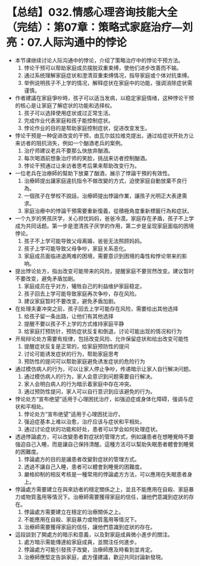 # 【总结】032.情感心理咨询技能大全（完结）：第07章：策略式家庭治疗—刘亮：07.人际沟通中的悖论

-   本节课继续讨论人际沟通中的悖论，介绍了策略治疗中的悖论干预方法。
    1.  悖论干预可以帮助家庭成员摆脱双重束缚，使他们进步改善而不输。
    2.  通过系统理解家庭症状和澄清双重束缚情况，指导家庭或个体对抗束缚。
    3.  举例说明孩子不上学的情况，解释症状在家庭中的功能，强调消除症状需谨慎。
-   作者建議在家庭爭吵時，孩子可以适当发病，以稳定家庭情绪，这种悖论干预的核心是让家庭了解症状的功能和选择权。
    1.  孩子可以选择使用症状或过正常生活。
    2.  完成作业代表家庭和孩子能控制症状。
    3.  悖论作业的目的是帮助家庭控制症状，促进改变发生。
-   悖论干预是一种促进改变的干预，由瓦尔兹拉维克提出，通过给症状开处方让来访者的阻抗消失，例如一个酗酒老兵的案例。
    1.  治疗师建议老兵不要那么快放弃酗酒。
    2.  每次喝酒前想象治疗师的笑脸，挑战来访者控制酗酒。
    3.  悖论干预通过让来访者思考后果来帮助改变行为。
-   一位老兵在治療師的幫助下放棄了酗酒，展示了悖論干預的有效性。
    1.  治療師提出讓家庭違抗指令不做改變的方式，迫使家庭自動放棄不良行為。
    2.  一個孩子在學校不說話，治療師提出悖論作業，讓孩子光明正大表達需求。
    3.  家庭治療中的悖論干預需要重新復義，從積極角度重新標籤行為和症狀。
-   一个九岁的男孩厌学，关心担忧妈妈，爸爸冷漠。家庭存在矛盾，孩子不上学成为共同话题。第一步是澄清孩子厌学的作用，第二步是呈现家庭面临的困境悖论。
    1.  孩子不上学可能导致父母离婚，爸爸无法照顾妈妈。
    2.  孩子上学可能导致父母争吵，家庭关系恶化。
    3.  家庭成员面临进退两难的困境，需要意识到困境的毒性和悖论带来的影响。
-   提出悖论处方，指出改变可能带来的风险，提醒家庭不要贸然改变。建议暂时不要改变，避免矛盾加剧。
    1.  家庭成员在乎对方，犧牲自己的利益维护家庭稳定。
    2.  孩子回去上学可能导致家庭再次争吵，存在风险。
    3.  建议家庭暂时不要改变，避免矛盾加剧。
-   在处理夫妻冲突之前，孩子回去上学可能存在风险，需要给出其他选择
    1.  给孩子留一条出路，让他们有其他选择
    2.  提醒不要以孩子不上学的方式维持家庭平静
    3.  给家庭打预防针，预防症状反复和倒退，讨论可能出现的情况和行为
-   开局辩论处方需要有规律，包括改变风险、允许保留症状和给出改变可能性
    1.  提醒症状反复是正常的，给家庭预防性的提问
    2.  讨论可能诱发症状的行为，帮助家庭思考
    3.  预防性的提问可以帮助家庭避免诱发症状的危险行为
-   通过模仿病人的行为，可以让家人停止争吵，传递暗示让家人自行解决问题。
    1.  通过模仿病人的行为，家人会意识到问题需要自行解决。
    2.  家人会明白病人的行为暗示着家庭中存在冲突。
    3.  通过预防性提问，家人可以自行意识到应该避免的行为。
-   悖论处方“宣布绝望”适用于心理困扰治疗，如强迫症或身体化障碍，强调与症状和平相处。
    1.  悖论处方“宣布绝望”适用于心理困扰治疗。
    2.  强迫症基本上难以治愈，治疗应该与症状和平相处。
    3.  通过讨论症状的功能和好处，患者可以学会如何处理症状。
-   透過悖論處方，可以改變患者對症狀的管理方式，例如讓患者在想睡覺時不要強迫自己入睡，而是讓自己保持清醒。這種方法可以幫助失眠患者體會到睡覺的困難度。
    1.  悖論處方的目的是讓患者改變對症狀的管理方式。
    2.  透過不讓自己入睡，患者可以體會到睡覺的困難度。
    3.  嚴格抑制的相反考核是一種常用的悖論處方方法，可以應用在失眠患者身上。
-   悖論處方需要建立在與來訪者的穩定關係之上，並且不能應用在自殺、家庭暴力或物質濫用等情況下。治療師需要獲得家庭的信任，讓他們意識到症狀的存在。
    1.  悖論處方需要建立在穩定的治療關係之上。
    2.  不能應用在自殺、家庭暴力或物質濫用等情況下。
    3.  治療師需要獲得家庭的信任，讓他們意識到症狀的存在。
-   這段談到了開處方的暗示和意義，以及對家庭成員微小進步的關注。
    1.  處方暗示需能傳達給家庭成員，並關注任何進步。
    2.  悖論處方可能引發孩子改變，治療師應及時看到並肯定。
    3.  治療師應堅定告訴家庭，處方僅建議，歡迎共同討論新發現。